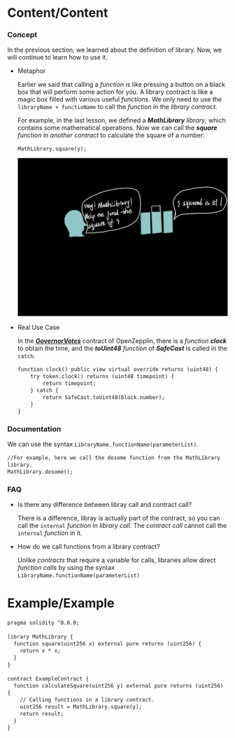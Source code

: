 # Content/Content

### Concept

In the previous section, we learned about the definition of library. Now, we will continue to learn how to use it.

- Metaphor
    
    Earlier we said that calling a *function* is like pressing a button on a black box that will perform some action for you. A library contract is like a magic box filled with various useful *functions*. We only need to use the `libraryName + functioName` to call the *function* in the *library contract*.
    
    For example, in the last lesson, we defined a ***MathLibrary** library*, which contains some mathematical operations. Now we can call the ***square** function* in *another contract* to calculate the square of a number:
    
    ```solidity
    MathLibrary.square(y);
    ```
    
    ![Untitled](./img/2-1.png)
    
- Real Use Case
    
    In the ***[GovernorVotes](https://github.com/OpenZeppelin/openzeppelin-contracts/blob/9ef69c03d13230aeff24d91cb54c9d24c4de7c8b/contracts/governance/extensions/GovernorVotes.sol#L25C1-L31C6)*** contract of OpenZepplin, there is a *function **clock*** to obtain the time, and the ***toUint48** function* of ***SafeCast*** is called in the `catch`.
    
    ```solidity
    function clock() public view virtual override returns (uint48) {
        try token.clock() returns (uint48 timepoint) {
            return timepoint;
        } catch {
            return SafeCast.toUint48(block.number);
        }
    }
    ```
    

### Documentation

We can use the syntax `LibraryName.functionName(parameterList)`. 

```solidity
//For example, here we call the dosome function from the MathLibrary library.
MathLibrary.dosome();
```

### FAQ

- Is there any difference between libray call and contract call?
    
    There is a difference, libray is actually part of the contract, so you can call the `internal` *function* in *library call*.
    The *contract call* cannot call the `internal` *function* in it.
    
- How do we call functions from a library contract?
    
    Unlike *contracts* that require a variable for calls, libraries allow direct *function calls* by using the syntax `LibraryName.functionName(parameterList)`
    

# Example/Example

```solidity
pragma solidity ^0.8.0;

library MathLibrary {
  function square(uint256 x) external pure returns (uint256) {
    return x * x;
  }
}

contract ExampleContract {
  function calculateSquare(uint256 y) external pure returns (uint256) {
    // Calling functions in a library contract.
    uint256 result = MathLibrary.square(y);
    return result;
  }
}
```
